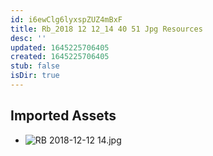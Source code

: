 ```yaml
---
id: i6ewClg6lyxspZUZ4mBxF
title: Rb_2018 12 12_14 40 51 Jpg Resources
desc: ''
updated: 1645225706405
created: 1645225706405
stub: false
isDir: true
---
```

## Imported Assets
- ![RB 2018-12-12 14.jpg](/assets/rb-2018-12-12-14.jpg)
